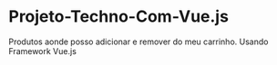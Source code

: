 # Projeto-Techno-Com-Vue.js 
Produtos aonde posso adicionar e remover do meu carrinho.
Usando Framework Vue.js
